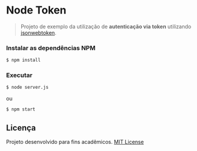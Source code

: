 # Node Token
> Projeto de exemplo da utilização de **autenticação via token** utilizando [jsonwebtoken](https://github.com/auth0/node-jsonwebtoken).

### Instalar as dependências NPM
```sh
$ npm install
```

### Executar
```sh
$ node server.js
```

ou

```sh
$ npm start
```

## Licença
Projeto desenvolvido para fins acadêmicos.
[MIT License](./LICENSE)